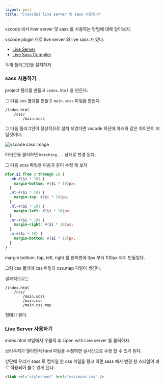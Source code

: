 ```yaml
---
layout: post
title: "[vscode] live server 및 sass 사용하기"
---
```


vscode 에서 liver server 및 sass 를 사용하는 방법에 대해 알아보자.

vscode plugin 으로 live server 와 live sass 가 있다.

- [Live Server](https://marketplace.visualstudio.com/items?itemName=ritwickdey.LiveServer)
- [Live Sass Compiler](https://marketplace.visualstudio.com/items?itemName=ritwickdey.live-sass)

두개 플러그인을 설치하자

### sass 사용하기

project 폴더를 만들고 `index.html` 을 만든다.

그 다음 css 폴더를 만들고 `main.scss` 파일을 만든다.

```
/index.html
    /css/
        /main.scss
```

그 다음 플러그인이 정상적으로 설치 되었다면 vscode 하단에 아래와 같은 아이콘이 보일것이다.

![vscode sass image](https://s3.ap-northeast-2.amazonaws.com/ziponia.github.io/2019-5-15/sass-vscode-toolbar.png)

아이콘을 클릭하면 `Watching...` 상태로 변경 된다.

그 다음 scss 파일을 다음과 같이 수정 해 보자

```scss
@for $i from 0 through 10 {
  .mb-#{$i * 10} {
    margin-bottom: #{$i * 10}px;
  }
  .mt-#{$i * 10} {
    margin-top: #{$i * 10}px;
  }
  .ml-#{$i * 10} {
    margin-left: #{$i * 10}px;
  }
  .mr-#{$i * 10} {
    margin-right: #{$i * 10}px;
  }
  .m-#{$i * 10} {
    margin-bottom: #{$i * 10}px;
  }
}
```

margin bottom, top, left, right 를 한꺼번에 0px 부터 100px 까지 만들었다.

그럼 css 폴더에 css 파일과 css.map 파일이 생긴다.

결과적으로는

```
/index.html
    /css/
        /main.scss
        /main.css
        /main.css.map
```

형태가 된다.

### Live Server 사용하기

index.html 파일에서 우클릭 후 Open with Live server 를 클릭하자.

브라우저가 열리면서 html 파일을 수정하면 실시간으로 수정 할 수 있게 된다.

상단에 우리가 sass 로 컴파일 한 css 파일을 링크 하면 sass 에서 변경 한 스타일이 바로 적용되어 볼수 있게 된다.

```html
<link rel="stylesheet" href="css/main.css" />
```
